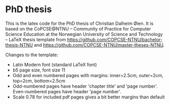 # PhD thesis

This is the latex code for the PhD thesis of Christian Dalheim Øien. It is based on the CoPCSE@NTNU – Community of Practice for Computer Science Education at the Norwegian University of Science and Technology – LaTeX thesis template from https://github.com/COPCSE-NTNU/bachelor-thesis-NTNU and https://github.com/COPCSE-NTNU/master-theses-NTNU.

Changes to the template:
- Latin Modern font (standard LaTeX font)
- b5 page size, font size 11
- Odd and even numbered pages with margins: inner=2.5cm, outer=2cm, top=2cm, bottom=2.5cm
- Odd-numbered pages have header 'chapter title' and 'page number'. Even-numbered pages have header 'page number'.
- Scale 0.78 for included pdf pages gives a bit better margins than default

